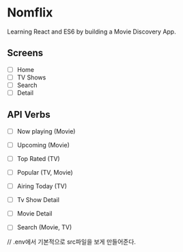 # Nomflix

Learning React and ES6 by building a Movie Discovery App.

## Screens

- [ ] Home
- [ ] TV Shows
- [ ] Search
- [ ] Detail

## API Verbs

- [ ] Now playing (Movie)
- [ ] Upcoming (Movie)
- [ ] Top Rated (TV)
- [ ] Popular (TV, Movie)
- [ ] Airing Today (TV)
- [ ] Tv Show Detail
- [ ] Movie Detail
- [ ] Search (Movie, TV)





// .env에서 기본적으로 src파일을 보게 만들어준다.